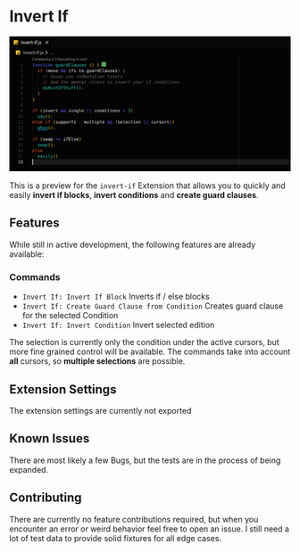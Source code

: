 # Invert If

![Demo of Extension](resources/demo.gif)

This is a preview for the `invert-if` Extension that allows you to quickly and easily **invert if blocks**, **invert conditions** and **create guard clauses**. 

## Features

While still in active development, the following features are already available:

### Commands

- `Invert If: Invert If Block` Inverts if / else blocks
- `Invert If: Create Guard Clause from Condition` Creates guard clause for the selected Condition
- `Invert If: Invert Condition` Invert selected edition

The selection is currently only the condition under the active cursors, but more fine grained control will be available. The commands take into account **all** cursors, so **multiple selections** are possible.


## Extension Settings

The extension settings are currently not exported

## Known Issues

There are most likely a few Bugs, but the tests are in the process of being expanded.

## Contributing

There are currently no feature contributions required, but when you encounter an error or weird behavior feel free to open an issue. I still need a lot of test data to provide solid fixtures for all edge cases.